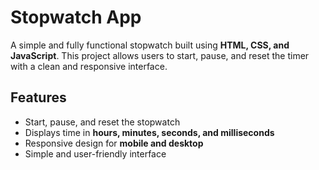 # Stopwatch App

A simple and fully functional stopwatch built using **HTML, CSS, and JavaScript**. This project allows users to start, pause, and reset the timer with a clean and responsive interface.

## Features

- Start, pause, and reset the stopwatch
- Displays time in **hours, minutes, seconds, and milliseconds**
- Responsive design for **mobile and desktop**
- Simple and user-friendly interface


